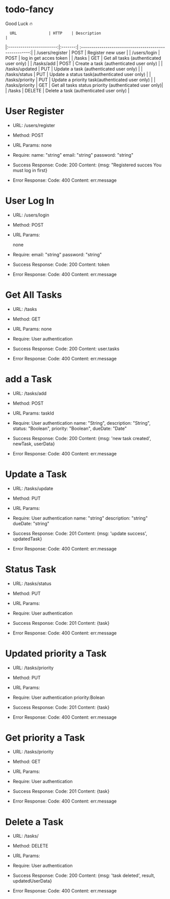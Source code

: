 # todo-fancy
Good Luck 🔥

      URL              | HTTP    | Description                                                |
|:------------------------:|:-------:| :-----------------------------------------------------:|
| /users/register          | POST    | Register new user                                      |
| /users/login             | POST    | log in get acces token                                 |
| /tasks                   | GET     | Get all tasks (authenticated user only)                |
| /tasks/add               | POST    | Create a task (authenticated user only)                |
| /tasks/updated           | PUT     | Update a task (authenticated user only)                |
| /tasks/status            | PUT     | Update a status task(authenticated user only)          |
| /tasks/priority          | PUT     | Update a priority task(authenticated user only)        |
| /tasks/priority          | GET     | Get all tasks status priority (authenticated user only)|
| /tasks                   | DELETE  | Delete a task (authenticated user only)                |



 # User Register
- URL: 
    /users/register 
 - Method: 
     POST
     
- URL Params: 
    none
 - Require:
     name: "string"
     email: "string"
     password: "string"
 - Success Response:
     Code: 200
     Content: {msg: "Registered succes You must log in first}
 - Error Response:
     Code: 400
     Content: err.message

 # User Log In
- URL: 
     /users/login
 - Method: 
     POST
     
- URL Params: 
    
    none
 - Require:
     email: "string"
     password: "string"
 - Success Response:
     Code: 200
     Content: token
 - Error Response:
     Code: 400
     Content: err.message


 # Get All Tasks
- URL: 
     /tasks
 - Method: 
     GET
     
- URL Params: 
    none
 - Require:
     User authentication
    
 - Success Response:
     Code: 200
     Content: user.tasks
 - Error Response:
     Code: 400
     Content: err.message


 # add a Task
- URL: 
     /tasks/add
 - Method: 
     POST
     
- URL Params: 
    taskId
 - Require:
     User authentication
     name: "String",
     description: "String",
     status: "Boolean",
     priority: "Boolean",
     dueDate: "Date"
 - Success Response:
     Code: 200
     Content: {msg: 'new task created', newTask, userData}
 - Error Response:
     Code: 400
     Content: err.message
 
# Update a Task
- URL: 
     /tasks/update
 - Method: 
     PUT
     
- URL Params: 
  
 - Require:
     User authentication
     name: "string"
     description: "string"
     dueDate: "string"
 - Success Response:
     Code: 201
     Content: {msg: 'update success', updatedTask}
 - Error Response:
     Code: 400
     Content: err.message

# Status Task
- URL: 
     /tasks/status
 - Method: 
     PUT
     
- URL Params: 
  
 - Require:
     User authentication
 - Success Response:
     Code: 201
     Content: {task}
 - Error Response:
     Code: 400
     Content: err.message

# Updated priority a Task
- URL: 
     /tasks/priority
 - Method: 
     PUT
     
- URL Params: 
  
 - Require:
     User authentication
     priority:Bolean
 - Success Response:
     Code: 201
     Content: {task}
 - Error Response:
     Code: 400
     Content: err.message

# Get priority a Task
- URL: 
     /tasks/priority
 - Method: 
     GET
     
- URL Params: 
  
 - Require:
     User authentication
   
 - Success Response:
     Code: 201
     Content: {task}
 - Error Response:
     Code: 400
     Content: err.message


 # Delete a Task
- URL: 
     /tasks/
 - Method: 
     DELETE
     
- URL Params: 

 - Require:
     User authentication
 - Success Response:
     Code: 200
     Content: {msg: 'task deleted', result, updatedUserData}
 - Error Response:
     Code: 400
     Content: err.message
 
